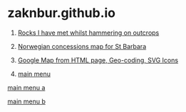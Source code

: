 zaknbur.github.io
=================

1. [Rocks I have met whilst hammering on outcrops](/cv-jobs/README.md)

2. [Norwegian concessions map for St Barbara](/norway/README.md)

3. [Google Map from HTML page, Geo-coding, SVG Icons](/geology/README.md)

3. [main menu](https://github.com/zaknbur/zaknbur.github.io/tree/master)

[main menu a](/master/)

[main menu b](:/./)



